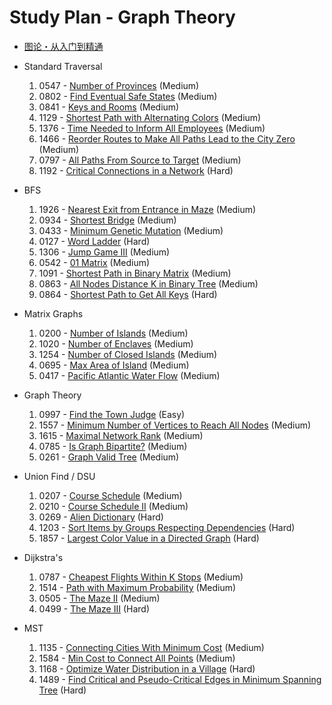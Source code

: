 # Study Plan - Graph Theory

- [图论・从入门到精通](https://leetcode.cn/studyplan/graph-theory/)

- Standard Traversal
    1. 0547 - [Number of Provinces](https://leetcode.com/problems/number-of-provinces/) (Medium)
    2. 0802 - [Find Eventual Safe States](https://leetcode.com/problems/find-eventual-safe-states/) (Medium)
    3. 0841 - [Keys and Rooms](https://leetcode.com/problems/keys-and-rooms/) (Medium)
    4. 1129 - [Shortest Path with Alternating Colors](https://leetcode.com/problems/shortest-path-with-alternating-colors/) (Medium)
    5. 1376 - [Time Needed to Inform All Employees](https://leetcode.com/problems/time-needed-to-inform-all-employees/) (Medium)
    6. 1466 - [Reorder Routes to Make All Paths Lead to the City Zero](https://leetcode.com/problems/reorder-routes-to-make-all-paths-lead-to-the-city-zero/) (Medium)
    7. 0797 - [All Paths From Source to Target](https://leetcode.com/problems/all-paths-from-source-to-target/) (Medium)
    8. 1192 - [Critical Connections in a Network](https://leetcode.com/problems/critical-connections-in-a-network/) (Hard)
- BFS
    1. 1926 - [Nearest Exit from Entrance in Maze](https://leetcode.com/problems/nearest-exit-from-entrance-in-maze/) (Medium)
    2. 0934 - [Shortest Bridge](https://leetcode.com/problems/shortest-bridge/) (Medium)
    3. 0433 - [Minimum Genetic Mutation](https://leetcode.com/problems/minimum-genetic-mutation/) (Medium)
    4. 0127 - [Word Ladder](https://leetcode.com/problems/word-ladder/) (Hard)
    5. 1306 - [Jump Game III](https://leetcode.com/problems/jump-game-iii/) (Medium)
    6. 0542 - [01 Matrix](https://leetcode.com/problems/01-matrix/) (Medium)
    7. 1091 - [Shortest Path in Binary Matrix](https://leetcode.com/problems/shortest-path-in-binary-matrix/) (Medium)
    8. 0863 - [All Nodes Distance K in Binary Tree](https://leetcode.com/problems/all-nodes-distance-k-in-binary-tree/) (Medium)
    9. 0864 - [Shortest Path to Get All Keys](https://leetcode.com/problems/shortest-path-to-get-all-keys/) (Hard)
- Matrix Graphs
    1. 0200 - [Number of Islands](https://leetcode.com/problems/number-of-islands/) (Medium)
    2. 1020 - [Number of Enclaves](https://leetcode.com/problems/number-of-enclaves/) (Medium)
    3. 1254 - [Number of Closed Islands](https://leetcode.com/problems/number-of-closed-islands/) (Medium)
    4. 0695 - [Max Area of Island](https://leetcode.com/problems/max-area-of-island/) (Medium)
    5. 0417 - [Pacific Atlantic Water Flow](https://leetcode.com/problems/pacific-atlantic-water-flow/) (Medium)
- Graph Theory
    1. 0997 - [Find the Town Judge](https://leetcode.com/problems/find-the-town-judge/) (Easy)
    2. 1557 - [Minimum Number of Vertices to Reach All Nodes](https://leetcode.com/problems/minimum-number-of-vertices-to-reach-all-nodes/) (Medium)
    3. 1615 - [Maximal Network Rank](https://leetcode.com/problems/maximal-network-rank/) (Medium)
    4. 0785 - [Is Graph Bipartite?](https://leetcode.com/problems/is-graph-bipartite/) (Medium)
    5. 0261 - [Graph Valid Tree](https://leetcode.com/problems/graph-valid-tree/) (Medium)
- Union Find / DSU
    1. 0207 - [Course Schedule](https://leetcode.com/problems/course-schedule/) (Medium)
    2. 0210 - [Course Schedule II](https://leetcode.com/problems/course-schedule-ii/) (Medium)
    3. 0269 - [Alien Dictionary](https://leetcode.com/problems/alien-dictionary/) (Hard)
    4. 1203 - [Sort Items by Groups Respecting Dependencies](https://leetcode.com/problems/sort-items-by-groups-respecting-dependencies/) (Hard)
    5. 1857 - [Largest Color Value in a Directed Graph](https://leetcode.com/problems/largest-color-value-in-a-directed-graph/) (Hard)
- Dijkstra's
    1. 0787 - [Cheapest Flights Within K Stops](https://leetcode.com/problems/cheapest-flights-within-k-stops/) (Medium)
    2. 1514 - [Path with Maximum Probability](https://leetcode.com/problems/path-with-maximum-probability/) (Medium)
    3. 0505 - [The Maze II](https://leetcode.com/problems/the-maze-ii/) (Medium)
    4. 0499 - [The Maze III](https://leetcode.com/problems/the-maze-iii/) (Hard)
- MST
    1. 1135 - [Connecting Cities With Minimum Cost](https://leetcode.com/problems/connecting-cities-with-minimum-cost/) (Medium)
    2. 1584 - [Min Cost to Connect All Points](https://leetcode.com/problems/min-cost-to-connect-all-points/) (Medium)
    3. 1168 - [Optimize Water Distribution in a Village](https://leetcode.com/problems/optimize-water-distribution-in-a-village/) (Hard)
    4. 1489 - [Find Critical and Pseudo-Critical Edges in Minimum Spanning Tree](https://leetcode.com/problems/find-critical-and-pseudo-critical-edges-in-minimum-spanning-tree/) (Hard)
